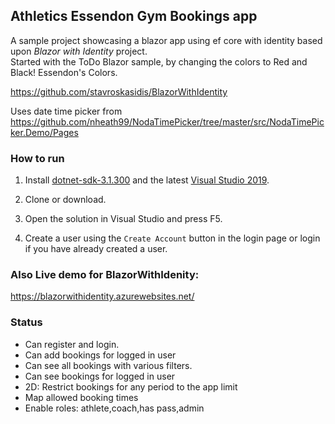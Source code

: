 Athletics Essendon Gym Bookings app 
------------------------------------

A sample project showcasing a blazor app using ef core with identity based upon
*Blazor with Identity* project.  
Started with the ToDo Blazor sample, by changing the colors to Red and Black! Essendon's Colors.

<https://github.com/stavroskasidis/BlazorWithIdentity>

Uses date time picker from
<https://github.com/nheath99/NodaTimePicker/tree/master/src/NodaTimePicker.Demo/Pages>

### How to run

1.  Install
    [dotnet-sdk-3.1.300](https://dotnet.microsoft.com/download/dotnet-core/3.1)
    and the latest [Visual Studio 2019](https://visualstudio.microsoft.com/vs/).

2.  Clone or download.

3.  Open the solution in Visual Studio and press F5.

4.  Create a user using the `Create Account` button in the login page or login
    if you have already created a user.

### Also Live demo for BlazorWithIdenity:

https://blazorwithidentity.azurewebsites.net/

### Status
- Can register and login.
- Can add bookings for logged in user
- Can see all bookings with various filters.
- Can see bookings for logged in user
- 2D: Restrict bookings for any period to the app limit
- Map allowed booking times
- Enable roles: athlete,coach,has pass,admin
